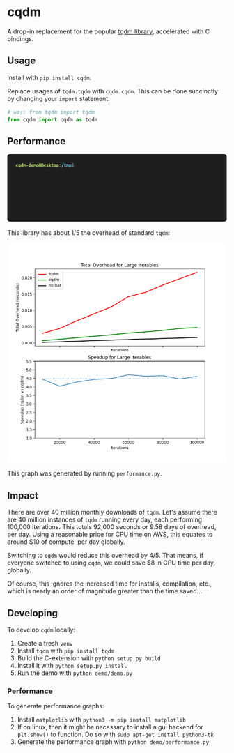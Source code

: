 # cqdm

A drop-in replacement for the popular [tqdm library](https://github.com/tqdm/tqdm), accelerated with C bindings.

## Usage

Install with `pip install cqdm`.

Replace usages of `tqdm.tqdm` with `cqdm.cqdm`. This can be done
succinctly by changing your `import` statement:

```python
# was: from tqdm import tqdm
from cqdm import cqdm as tqdm
```

## Performance

![Realtime speed comparison](https://github.com/n-wach/cqdm/raw/master/demo/demo.gif)

This library has about 1/5 the overhead of standard `tqdm`:

![Comparative performance graphs](https://github.com/n-wach/cqdm/raw/master/demo/performance.png)

This graph was generated by running `performance.py`.

## Impact

There are over 40 million monthly downloads of `tqdm`. Let's
assume there are 40 million instances of `tqdm` running every 
day, each performing 100,000 iterations. This totals 92,000 
seconds or 9.58 days of overhead, per day. Using a reasonable
price for CPU time on AWS, this equates to around $10
of compute, per day globally.

Switching to `cqdm` would reduce this overhead by 4/5.
That means, if everyone switched to using `cqdm`,
we could save $8 in CPU time per day, globally.

Of course, this ignores the increased time for installs,
compilation, etc., which is nearly an order of magnitude
greater than the time saved...

## Developing

To develop `cqdm` locally:

1. Create a fresh `venv`
2. Install `tqdm` with `pip install tqdm`
3. Build the C-extension with `python setup.py build`
4. Install it with `python setup.py install`
5. Run the demo with `python demo/demo.py`

### Performance

To generate performance graphs:

1. Install `matplotlib` with `python3 -m pip install matplotlib`
2. If on linux, then it might be necessary to install a gui backend for `plt.show()` to function. Do so with `sudo apt-get install python3-tk`
3. Generate the performance graph with `python demo/performance.py`
